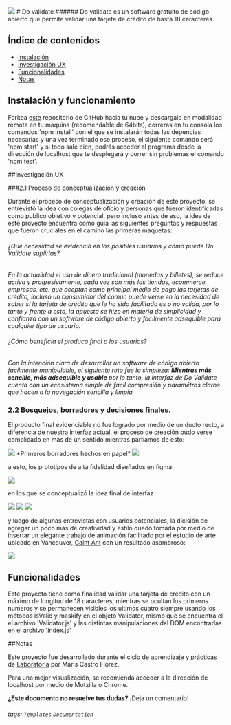 <img src = 'media/icono.png'>
# Do validate
###### Do validate es un software gratuito de código abierto que permite validar una tarjeta de crédito de hasta 18 caracteres.

## Índice de contenidos
* [Instalación](#item1)
* [investigación UX](#item2)
* [Funcionalidades](#item3)
* [Notas](#item4)

## Instalación y funcionamiento
Forkea  [este](https://github.com/Mairis-CF/BOG003-card-validation "este") repositorio de GitHub hacia tu nube y descargalo en modalidad remota en tu maquina (recomendable de 64bits),  correras en tu consola los comandos 'npm install' con el que se instalarán todas las depencias necesarias y una vez terminado ese proceso, el siguiente comando será 'npm start' y si todo sale bien, podrás acceder al programa desde la dirección de localhost que te desplegará y correr sin problemas el comando 'npm test'.

##Investigación UX

###2.1 Proceso de conceptualización y creación

Durante el proceso de conceptualización y creación de este proyecto, se entrevistó la idea con colegas de oficio y personas que fueron identificadas como publico objetivo y potencial, pero incluso antes de eso, la idea de este proyecto encuentra como guía las siguientes preguntas y respuestas que fueron cruciales en el camino las primeras maquetas:

###### ¿Qué necesidad se evidenció en los posibles usuarios y cómo puede Do Validate suplirlas?

*En la actualidad el uso de dinero tradicional (monedas y billetes), se reduce activa y progresivamente, cada vez son más las tiendas, ecommerce, empresas, etc. que aceptan como principal medio de pago las tarjetas de crédito, incluso un consumidor del común puede verse en la necesidad de saber si la tarjeta de crédito que le ha sido facilitada es o no valida, por lo tanto y frente a esto, la apuesta se hizo en materia de simplicidad y confianza con un software de código abierto y facilmente adsequible para cualquier tipo de usuario.*

###### ¿Cómo beneficia el produco final a los usuarios?
*Con la intención clara de desarrollar un software de código abierto facilmente manipulable, el siguiente reto fue la simpleza: **Mientras más sencillo, más adsequible y usable** por lo tanto, la interfaz de Do Validate cuenta con un ecosistema simple de facil compresión y paramétros claros que hacen a la navegación sencilla y limpia.*

### 2.2 Bosquejos, borradores y decisiones finales.

El producto final evidenciable no fue logrado por medio de un ducto recto, a diferencia de nuestra interfaz actual, el proceso de creación pudo verse complicado en más de un sentido mientras partiamos de esto:

<img src = 'media/sketches/Borrador1.jpg'>
*Primeros borradores hechos en papel*

<img src = 'media/sketches/Borrador2.jpg'>

a esto, los prototipos de alta fidelidad diseñados en figma:

<img src = 'media/sketches/figma1.png'>

en los que se conceptualizó la idea final de interfaz 

<img src = 'media/sketches/figma3.png'>


<img src = 'media/sketches/figma4.png'>

<img src = 'media/sketches/figma6.png'>

y luego de algunas entrevistas con usuarios potenciales, la dicisión de agregar un poco más de creatividad y estilo quedó tomada por medio de insertar un elegante trabajo de animación facilitado por el estudio de arte ubicado en Vancouver, [Gaint Ant](https://www.giantant.ca/ "Gaint Ant") con un resultado asombroso:

<img src = 'media/sketches/figma5.png'>

## Funcionalidades

Este proyecto tiene como finalidad validar una tarjeta de crédito con un máximo de longitud de 18 caracteres, mientras se ocultan los primeros numeros y se permanecen visibles los ultimos cuatro siempre usando los métodos isValid y maskify en el objeto Validator, mismo que se encuentra el el archivo 'Validator.js' y las distintas manipulaciones del DOM encontradas en el archivo 'index.js'

##Notas

Este proyecto fue desarrollado durante el ciclo de aprendizaje y prácticas de [Laboratoria](https://github.com/Laboratoriahttp:// "Laboratoria") por Maris Castro Flórez.

Para una mejor  visualización, se recomienda acceder a la dirección de localhost por medio de Motzilla o Chrome.



**¿Este documento no resuelve tus dudas?** ¡Deja un comentario!


###### tags: `Templates` `Documentation`